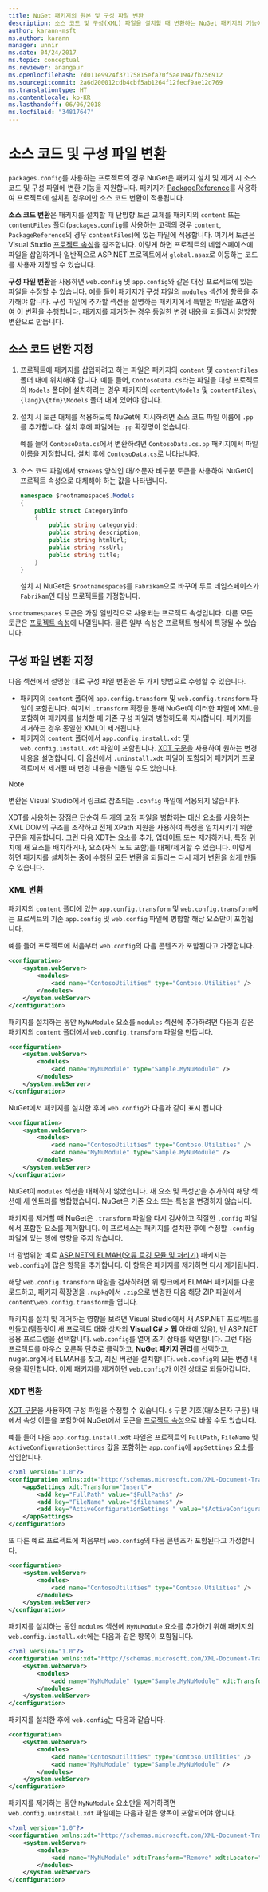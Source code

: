 ```yaml
---
title: NuGet 패키지의 원본 및 구성 파일 변환
description: 소스 코드 및 구성(XML) 파일을 설치할 때 변환하는 NuGet 패키지의 기능에 대한 자세한 내용입니다.
author: karann-msft
ms.author: karann
manager: unnir
ms.date: 04/24/2017
ms.topic: conceptual
ms.reviewer: anangaur
ms.openlocfilehash: 7d011e9924f37175815efa70f5ae1947fb256912
ms.sourcegitcommit: 2a6d200012cdb4cbf5ab1264f12fecf9ae12d769
ms.translationtype: HT
ms.contentlocale: ko-KR
ms.lasthandoff: 06/06/2018
ms.locfileid: "34817647"
---
```

# <a name="transforming-source-code-and-configuration-files"></a>소스 코드 및 구성 파일 변환

`packages.config`를 사용하는 프로젝트의 경우 NuGet은 패키지 설치 및 제거 시 소스 코드 및 구성 파일에 변환 기능을 지원합니다. 패키지가 [PackageReference](../consume-packages/package-references-in-project-files.md)를 사용하여 프로젝트에 설치된 경우에만 소스 코드 변환이 적용됩니다.

**소스 코드 변환**은 패키지를 설치할 때 단방향 토큰 교체를 패키지의 `content` 또는 `contentFiles` 폴더(`packages.config`를 사용하는 고객의 경우 `content`, `PackageReference`의 경우 `contentFiles`)에 있는 파일에 적용합니다. 여기서 토큰은 Visual Studio [프로젝트 속성](/dotnet/api/vslangproj.projectproperties?view=visualstudiosdk-2017&viewFallbackFrom=netframework-4.7)을 참조합니다. 이렇게 하면 프로젝트의 네임스페이스에 파일을 삽입하거나 일반적으로 ASP.NET 프로젝트에서 `global.asax`로 이동하는 코드를 사용자 지정할 수 있습니다.

**구성 파일 변환**을 사용하면 `web.config` 및 `app.config`와 같은 대상 프로젝트에 있는 파일을 수정할 수 있습니다. 예를 들어 패키지가 구성 파일의 `modules` 섹션에 항목을 추가해야 합니다. 구성 파일에 추가할 섹션을 설명하는 패키지에서 특별한 파일을 포함하여 이 변환을 수행합니다. 패키지를 제거하는 경우 동일한 변경 내용을 되돌려서 양방향 변환으로 만듭니다.

## <a name="specifying-source-code-transformations"></a>소스 코드 변환 지정

1. 프로젝트에 패키지를 삽입하려고 하는 파일은 패키지의 `content` 및 `contentFiles` 폴더 내에 위치해야 합니다. 예를 들어, `ContosoData.cs`라는 파일을 대상 프로젝트의 `Models` 폴더에 설치하려는 경우 패키지의 `content\Models` 및 `contentFiles\{lang}\{tfm}\Models` 폴더 내에 있어야 합니다.

1. 설치 시 토큰 대체를 적용하도록 NuGet에 지시하려면 소스 코드 파일 이름에 `.pp`를 추가합니다. 설치 후에 파일에는 `.pp` 확장명이 없습니다.

    예를 들어 `ContosoData.cs`에서 변환하려면 `ContosoData.cs.pp` 패키지에서 파일 이름을 지정합니다. 설치 후에 `ContosoData.cs`로 나타납니다.

1. 소스 코드 파일에서 `$token$` 양식인 대/소문자 비구분 토큰을 사용하여 NuGet이 프로젝트 속성으로 대체해야 하는 값을 나타냅니다.

    ```cs
    namespace $rootnamespace$.Models
    {
        public struct CategoryInfo
        {
            public string categoryid;
            public string description;
            public string htmlUrl;
            public string rssUrl;
            public string title;
        }
    }
    ```

    설치 시 NuGet은 `$rootnamespace$`를 `Fabrikam`으로 바꾸어 루트 네임스페이스가 `Fabrikam`인 대상 프로젝트를 가정합니다.

`$rootnamespace$` 토큰은 가장 일반적으로 사용되는 프로젝트 속성입니다. 다른 모든 토큰은 [프로젝트 속성](/dotnet/api/vslangproj.projectproperties?view=visualstudiosdk-2017&viewFallbackFrom=netframework-4.7)에 나열됩니다. 물론 일부 속성은 프로젝트 형식에 특정될 수 있습니다.

## <a name="specifying-config-file-transformations"></a>구성 파일 변환 지정

다음 섹션에서 설명한 대로 구성 파일 변환은 두 가지 방법으로 수행할 수 있습니다.

- 패키지의 `content` 폴더에 `app.config.transform` 및 `web.config.transform` 파일이 포함됩니다. 여기서 `.transform` 확장을 통해 NuGet이 이러한 파일에 XML을 포함하여 패키지를 설치할 때 기존 구성 파일과 병합하도록 지시합니다. 패키지를 제거하는 경우 동일한 XML이 제거됩니다.
- 패키지의 `content` 폴더에서 `app.config.install.xdt` 및 `web.config.install.xdt` 파일이 포함됩니다. [XDT 구문](https://msdn.microsoft.com/library/dd465326.aspx)을 사용하여 원하는 변경 내용을 설명합니다. 이 옵션에서 `.uninstall.xdt` 파일이 포함되어 패키지가 프로젝트에서 제거될 때 변경 내용을 되돌릴 수도 있습니다.

> [!Note]
> 변환은 Visual Studio에서 링크로 참조되는 `.config` 파일에 적용되지 않습니다.

XDT를 사용하는 장점은 단순히 두 개의 고정 파일을 병합하는 대신 요소를 사용하는 XML DOM의 구조를 조작하고 전체 XPath 지원을 사용하여 특성을 일치시키기 위한 구문을 제공합니다. 그런 다음 XDT는 요소를 추가, 업데이트 또는 제거하거나, 특정 위치에 새 요소를 배치하거나, 요소(자식 노드 포함)를 대체/제거할 수 있습니다. 이렇게 하면 패키지를 설치하는 중에 수행된 모든 변환을 되돌리는 다시 제거 변환을 쉽게 만들 수 있습니다.

### <a name="xml-transforms"></a>XML 변환

패키지의 `content` 폴더에 있는 `app.config.transform` 및 `web.config.transform`에는 프로젝트의 기존 `app.config` 및 `web.config` 파일에 병합할 해당 요소만이 포함됩니다.

예를 들어 프로젝트에 처음부터 `web.config`의 다음 콘텐츠가 포함된다고 가정합니다.

```xml
<configuration>
    <system.webServer>
        <modules>
            <add name="ContosoUtilities" type="Contoso.Utilities" />
        </modules>
    </system.webServer>
</configuration>
```

패키지를 설치하는 동안 `MyNuModule` 요소를 `modules` 섹션에 추가하려면 다음과 같은 패키지의 `content` 폴더에서 `web.config.transform` 파일을 만듭니다.

```xml
<configuration>
    <system.webServer>
        <modules>
            <add name="MyNuModule" type="Sample.MyNuModule" />
        </modules>
    </system.webServer>
</configuration>
```

NuGet에서 패키지를 설치한 후에 `web.config`가 다음과 같이 표시 됩니다.

```xml
<configuration>
    <system.webServer>
        <modules>
            <add name="ContosoUtilities" type="Contoso.Utilities" />
            <add name="MyNuModule" type="Sample.MyNuModule" />
        </modules>
    </system.webServer>
</configuration>
```

NuGet이 `modules` 섹션을 대체하지 않았습니다. 새 요소 및 특성만을 추가하여 해당 섹션에 새 엔트리를 병합했습니다. NuGet은 기존 요소 또는 특성을 변경하지 않습니다.

패키지를 제거할 때 NuGet은 `.transform` 파일을 다시 검사하고 적절한 `.config` 파일에서 포함한 요소를 제거합니다. 이 프로세스는 패키지를 설치한 후에 수정할 `.config` 파일에 있는 행에 영향을 주지 않습니다.

더 광범위한 예로 [ASP.NET의 ELMAH(오류 로깅 모듈 및 처리기)](https://www.nuget.org/packages/elmah/) 패키지는 `web.config`에 많은 항목을 추가합니다. 이 항목은 패키지를 제거하면 다시 제거됩니다.

해당 `web.config.transform` 파일을 검사하려면 위 링크에서 ELMAH 패키지를 다운로드하고, 패키지 확장명을 `.nupkg`에서 `.zip`으로 변경한 다음 해당 ZIP 파일에서 `content\web.config.transform`을 엽니다.

패키지를 설치 및 제거하는 영향을 보려면 Visual Studio에서 새 ASP.NET 프로젝트를 만들고(템플릿이 새 프로젝트 대화 상자의 **Visual C# > 웹** 아래에 있음), 빈 ASP.NET 응용 프로그램을 선택합니다. `web.config`를 열어 초기 상태를 확인합니다. 그런 다음 프로젝트를 마우스 오른쪽 단추로 클릭하고, **NuGet 패키지 관리**를 선택하고, nuget.org에서 ELMAH를 찾고, 최신 버전을 설치합니다. `web.config`의 모든 변경 내용을 확인합니다. 이제 패키지를 제거하면 `web.config`가 이전 상태로 되돌아갑니다.

### <a name="xdt-transforms"></a>XDT 변환

[XDT 구문](https://msdn.microsoft.com/library/dd465326.aspx)을 사용하여 구성 파일을 수정할 수 있습니다. `$` 구분 기호(대/소문자 구분) 내에서 속성 이름을 포함하여 NuGet에서 토큰을 [프로젝트 속성](/dotnet/api/vslangproj.projectproperties?view=visualstudiosdk-2017&viewFallbackFrom=netframework-4.7)으로 바꿀 수도 있습니다.

예를 들어 다음 `app.config.install.xdt` 파일은 프로젝트의 `FullPath`, `FileName` 및 `ActiveConfigurationSettings` 값을 포함하는 `app.config`에 `appSettings` 요소를 삽입합니다.

```xml
<?xml version="1.0"?>
<configuration xmlns:xdt="http://schemas.microsoft.com/XML-Document-Transform">
    <appSettings xdt:Transform="Insert">
        <add key="FullPath" value="$FullPath$" />
        <add key="FileName" value="$filename$" />
        <add key="ActiveConfigurationSettings " value="$ActiveConfigurationSettings$" />
    </appSettings>
</configuration>
```

또 다른 예로 프로젝트에 처음부터 `web.config`의 다음 콘텐츠가 포함된다고 가정합니다.

```xml
<configuration>
    <system.webServer>
        <modules>
            <add name="ContosoUtilities" type="Contoso.Utilities" />
        </modules>
    </system.webServer>
</configuration>
```

패키지를 설치하는 동안 `modules` 섹션에 `MyNuModule` 요소를 추가하기 위해 패키지의 `web.config.install.xdt`에는 다음과 같은 항목이 포함됩니다.

```xml
<?xml version="1.0"?>
<configuration xmlns:xdt="http://schemas.microsoft.com/XML-Document-Transform">
    <system.webServer>
        <modules>
            <add name="MyNuModule" type="Sample.MyNuModule" xdt:Transform="Insert" />
        </modules>
    </system.webServer>
</configuration>
```

패키지를 설치한 후에 `web.config`는 다음과 같습니다.

```xml
<configuration>
    <system.webServer>
        <modules>
            <add name="ContosoUtilities" type="Contoso.Utilities" />
            <add name="MyNuModule" type="Sample.MyNuModule" />
        </modules>
    </system.webServer>
</configuration>
```

패키지를 제거하는 동안 `MyNuModule` 요소만을 제거하려면 `web.config.uninstall.xdt` 파일에는 다음과 같은 항목이 포함되어야 합니다.

```xml
<?xml version="1.0"?>
<configuration xmlns:xdt="http://schemas.microsoft.com/XML-Document-Transform">
    <system.webServer>
        <modules>
            <add name="MyNuModule" xdt:Transform="Remove" xdt:Locator="Match(name)" />
        </modules>
    </system.webServer>
</configuration>
```
